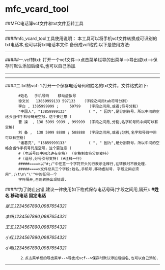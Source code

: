 # mfc_vcard_tool
##MFC电话簿vcf文件和txt文件互转工具
***
####mfc_vcard_tool工具使用说明：
               本工具可以将手机vcf文件转换成可识别的txt电话本,也可以将txt电话本文件
          备份成vcf格式.以下是使用方法:
***
#####一.vcf转txt:
          打开一个vcf文件-->点击菜单栏导的出菜单-->导出成txt-->保存时默认添加后缀名,也可以自己添加.
***
***
####二.txt转vcf:
          1.打开一个保存电话号码和姓名的txt文件，文件格式如下:

          #姓名	手机号码	移动虚拟号   
          徐文长	13859999133	597133    (字段之间用tab符号分割)    
          李白 , 1385999999 ;     59799    (字段之间用,或者;符号分割)         
          "中国人", "13859999133"          ( ", " 因为",是分割符号，所以中间的空格会当作手机号码是空号，这个要注意 )
          曹 操  , 138 5999 9999 , 999999  (字段之间用,分割,名字和号码中间可以有空格)     
          刘 备 ,  138 5999 8888 ; 588888  (字段之间用,或者;分割,名字和号码中间可以有空格)
          "诸葛亮", "13859999133"          ( ", " 因为",是分割符号，所以中间的空格会当作手机号码是空号，这个要注意 )
          # (电话号码中间允许有空格)  (空格制表符分割支持)
          # (逗号,分号引号支持) (#注释一行)
          #####====>以"#;/"中任意一个字符开头的行表示注释行,在转换时不做处理.
          #####====>文件总共三个字段:姓名,手机号,移动虚拟号. 字段之间必须用",;\t\n\"\'"中的任何一个
          字符隔开,否则转换出现错误.  
          
#####为了防止出错,建议一律使用如下格式保存电话号码(字段之间用,隔开):
**#姓名     移动电话   固定电话**

*张三,1234567890,0987654321*

*李四,1234567890,0987654321*

*王五,1234567890,0987654321*

*小红,1234567890,0987654321*

*小明,1234567890,0987654321* 

           2.点击菜单栏的导出菜单-->导出成vcf-->保存时默认添加后缀名,也可以自己添加.
***
     

